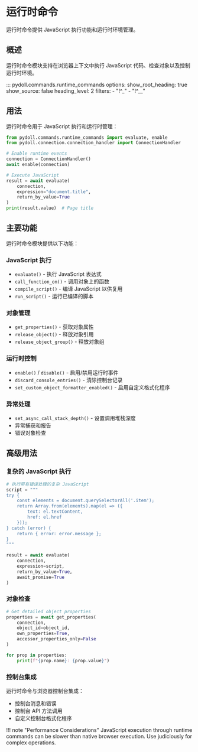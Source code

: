 # 运行时命令

运行时命令提供 JavaScript 执行功能和运行时环境管理。

## 概述

运行时命令模块支持在浏览器上下文中执行 JavaScript 代码、检查对象以及控制运行时环境。

::: pydoll.commands.runtime_commands
    options:
      show_root_heading: true
      show_source: false
      heading_level: 2
      filters:
        - "!^_"
        - "!^__"

## 用法

运行时命令用于 JavaScript 执行和运行时管理：

```python
from pydoll.commands.runtime_commands import evaluate, enable
from pydoll.connection.connection_handler import ConnectionHandler

# Enable runtime events
connection = ConnectionHandler()
await enable(connection)

# Execute JavaScript
result = await evaluate(
    connection, 
    expression="document.title",
    return_by_value=True
)
print(result.value)  # Page title
```

## 主要功能

运行时命令模块提供以下功能：

### JavaScript 执行
- `evaluate()` - 执行 JavaScript 表达式
- `call_function_on()` - 调用对象上的函数
- `compile_script()` - 编译 JavaScript 以供复用
- `run_script()` - 运行已编译的脚本

### 对象管理
- `get_properties()` - 获取对象属性
- `release_object()` - 释放对象引用
- `release_object_group()` - 释放对象组

### 运行时控制
- `enable()` / `disable()` - 启用/禁用运行时事件
- `discard_console_entries()` - 清除控制台记录
- `set_custom_object_formatter_enabled()` - 启用自定义格式化程序

### 异常处理
- `set_async_call_stack_depth()` - 设置调用堆栈深度
- 异常捕获和报告
- 错误对象检查

## 高级用法

### 复杂的 JavaScript 执行

```python
# 执行带有错误处理的复杂 JavaScript
script = """
try {
    const elements = document.querySelectorAll('.item');
    return Array.from(elements).map(el => ({
        text: el.textContent,
        href: el.href
    }));
} catch (error) {
    return { error: error.message };
}
"""

result = await evaluate(
    connection,
    expression=script,
    return_by_value=True,
    await_promise=True
)
```

### 对象检查
```python
# Get detailed object properties
properties = await get_properties(
    connection,
    object_id=object_id,
    own_properties=True,
    accessor_properties_only=False
)

for prop in properties:
    print(f"{prop.name}: {prop.value}")
```

### 控制台集成
运行时命令与浏览器控制台集成：
- 控制台消息和错误
- 控制台 API 方法调用
- 自定义控制台格式化程序

!!! note "Performance Considerations"
    JavaScript execution through runtime commands can be slower than native browser execution. Use judiciously for complex operations. 